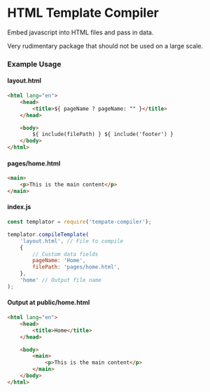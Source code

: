 # HTML Template Compiler

Embed javascript into HTML files and pass in data.

Very rudimentary package that should not be used on a large scale.

### Example Usage

#### layout.html

```html
<html lang="en">
	<head>
		<title>${ pageName ? pageName: "" }</title>
	</head>

	<body>
		${ include(filePath) } ${ include('footer') }
	</body>
</html>
```

#### pages/home.html

```html
<main>
	<p>This is the main content</p>
</main>
```

#### index.js

```javascript
const templator = require('tempate-compiler');

templator.compileTemplate(
	'layout.html', // File to compile
	{
		// Custom data fields
		pageName: 'Home',
		filePath: 'pages/home.html',
	},
	'home' // Output file name
);
```

#### Output at public/home.html

```html
<html lang="en">
	<head>
		<title>Home</title>
	</head>

	<body>
		<main>
			<p>This is the main content</p>
		</main>
	</body>
</html>
```
